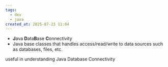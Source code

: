 ```yaml
---
tags:
  - dev
  - java
created_at: 2025-07-23 11:04
---
```

- **J**ava **D**ata**B**ase **C**onnectivity
- Java base classes that handles access/read/write to data sources such as databases, files, etc.

useful in understanding Java Database Connectivity